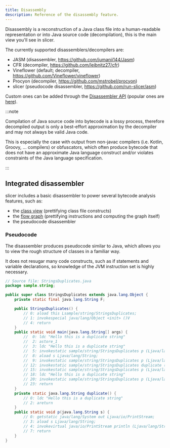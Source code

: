```yaml
---
title: Disassembly
description: Reference of the disassembly feature.
---
```


Disassembly is a reconstruction of a Java class file into a human-readable representation or into Java source code (decompilation), this is the main view you'll see in slicer.

The currently supported disassemblers/decompilers are:

- JASM (disassembler, https://github.com/jumanji144/Jasm)
- CFR (decompiler, https://github.com/leibnitz27/cfr)
- Vineflower (default; decompiler, https://github.com/Vineflower/vineflower)
- Procyon (decompiler, https://github.com/mstrobel/procyon)
- slicer (pseudocode disassembler, https://github.com/run-slicer/asm)

Custom ones can be added through the [Disassembler API](/script/disasm) (popular ones are [here](/resources/scripts#disassembly)).

:::note

Compilation of Java source code into bytecode is a lossy process, therefore decompiled output is only a best-effort approximation by the decompiler and may not always be valid Java code.

This is especially the case with output from non-javac compilers (i.e. Kotlin, Groovy, ... compilers) or obfuscators, which often produce bytecode that does not have an approximate Java language construct and/or violates constraints of the Java language specification.

:::

## Integrated disassembler

slicer includes a basic disassembler to power several bytecode analysis features, such as:

- the [class view](/reference/class) (prettifying class file constructs)
- the [flow graph](/reference/flow) (prettifying instructions and computing the graph itself)
- the pseudocode disassembler

### Pseudocode

The disassembler produces pseudocode similar to Java, which allows you to view the rough structure of classes in a familiar way.

It does not resugar many code constructs, such as if statements and variable declarations, so knowledge of the JVM instruction set is highly necessary.

```java
// Source file: StringsDuplicates.java
package sample.string;

public super class StringsDuplicates extends java.lang.Object {
    private static final java.lang.String F;

    public StringsDuplicates() {
        // 0: aload this Lsample/string/StringsDuplicates;
        // 1: invokespecial java/lang/Object <init> ()V
        // 4: return
    }
    public static void main(java.lang.String[] args) {
        //  0: ldc "Hello this is a duplicate string"
        //  2: astore_1
        //  3: ldc "Hello this is a duplicate string"
        //  5: invokestatic sample/string/StringsDuplicates p (Ljava/lang/String;)V
        //  8: aload s Ljava/lang/String;
        //  9: invokestatic sample/string/StringsDuplicates p (Ljava/lang/String;)V
        // 12: invokestatic sample/string/StringsDuplicates duplicate ()Ljava/lang/String;
        // 15: invokestatic sample/string/StringsDuplicates p (Ljava/lang/String;)V
        // 18: ldc "Hello this is a duplicate string"
        // 20: invokestatic sample/string/StringsDuplicates p (Ljava/lang/String;)V
        // 23: return
    }
    private static java.lang.String duplicate() {
        // 0: ldc "Hello this is a duplicate string"
        // 2: areturn
    }
    public static void p(java.lang.String s) {
        // 0: getstatic java/lang/System out Ljava/io/PrintStream;
        // 3: aload s Ljava/lang/String;
        // 4: invokevirtual java/io/PrintStream println (Ljava/lang/String;)V
        // 7: return
    }
}
```
